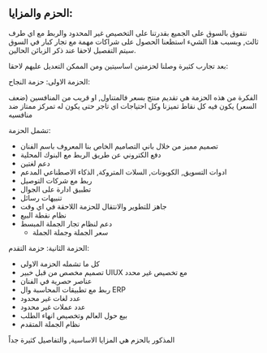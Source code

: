 ## الحزم والمزايا:

نتفوق بالسوق على الجميع  بقدرتنا على التخصيص غير المحدود والربط مع اي طرف ثالث, وبسبب هذا الشيء استطعنا الحصول على شراكات مهمة مع تجار كبار في السوق سيتم التفصيل لاحقا عند ذكر الزبائن الحالين. 

بعد تجارب كثيرة وصلنا لحزمتين اساسيتين ومن الممكن التعديل عليهم لاحقا:

الحزمة الاولى: حزمة النجاح:

الفكرة من هذه الحزمة هي تقديم منتج بسعر فالمتناول, او قريب من المنافسين (ضعف السعر) يكون فيه كل نقاط تميزنا وكل احتياجات اي تاجر حتى يكون له تمركز ممتاز ضد منافسيه

تشمل الحزمة:

- تصميم مميز من خلال باني التصاميم الخاص بنا المعروف باسم الفنان
- دفع الكتروني عن طريق الربط مع البنوك المحلية
- دعم لغتين
- ادوات التسويق, الكوبونات, السلات المتروكة, الذكاء الاصطناعي المدعم
- ربط مع شركات التوصيل
- تطبيق ادارة على الجوال
- تنبيهات رسائل
- جاهز للتطوير والانتقال للحزمة اللاحقة في اي وقت
- نظام نقطة البيع
- دعم لنظام تجار الجملة المبسط
    - سعر الجملة وجملة الجملة

الحزمة الثانية: حزمة التقدم:

- كل ما تشمله الحزمة الاولى
- تصميم مخصص من قبل خبير UIUX مع تخصيص غير محدد
- عناصر حصرية في الفنان
- ربط مع تطبيقات المحاسبة وال ERP
- عدد لغات غير محدود
- عدد عملات غير محدود
- بيع حول العالم وتخصيص انهاء الطلب
- نظام الجملة المتقدم

المذكور بالحزم هي المزايا الاساسية, والتفاصيل كثيرة جداً